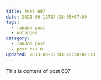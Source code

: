 ```yaml
---
title: Post 607
date: 2021-06-12T17:33:05+07:00
tags:
  - random post
  - untagged
category:
  - random post
  - post has 0
updated: 2013-05-02T03:48:20+07:00
---
```

This is content of post 607